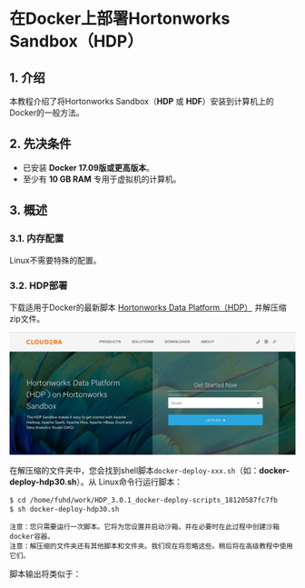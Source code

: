 在Docker上部署Hortonworks Sandbox（HDP）
===================================================================================
## 1. 介绍
本教程介绍了将Hortonworks Sandbox（**HDP** 或 **HDF**）安装到计算机上的Docker的一般方法。

## 2. 先决条件
+ 已安装 **Docker 17.09版或更高版本**。
+ 至少有 **10 GB RAM** 专用于虚拟机的计算机。

## 3. 概述

### 3.1. 内存配置
Linux不需要特殊的配置。

### 3.2. HDP部署
下载适用于Docker的最新脚本 [Hortonworks Data Platform（HDP）](https://www.cloudera.com/downloads/hortonworks-sandbox/hdp.html?utm_source=mktg-tutorial) 并解压缩zip文件。

![下载页面](img/docker-download-hdp.jpg)

在解压缩的文件夹中，您会找到shell脚本`docker-deploy-xxx.sh`（如：**docker-deploy-hdp30.sh**）。从
Linux命令行运行脚本：
```shell
$ cd /home/fuhd/work/HDP_3.0.1_docker-deploy-scripts_18120587fc7fb
$ sh docker-deploy-hdp30.sh
```
```
注意：您只需要运行一次脚本。它将为您设置并启动沙箱，并在必要时在此过程中创建沙箱docker容器。
注意：解压缩的文件夹还有其他脚本和文件夹。我们现在将忽略这些。稍后将在高级教程中使用它们。
```
脚本输出将类似于：

